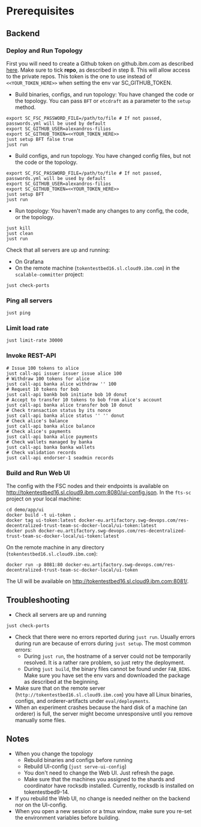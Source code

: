 # Prerequisites

## Backend
### Deploy and Run Topology
First you will need to create a Github token on github.ibm.com as described [here](https://docs.github.com/en/authentication/keeping-your-account-and-data-secure/creating-a-personal-access-token). Make sure to tick **repo**, as described in step 8.
This will allow access to the private repos.
This token is the one to use instead of `<<YOUR_TOKEN_HERE>>` when setting the env var SC_GITHUB_TOKEN.
* Build binaries, configs, and run topology: You have changed the code or the topology. You can pass `BFT` or `etcdraft` as a parameter to the `setup` method.
```shell
export SC_FSC_PASSWORD_FILE=/path/to/file # If not passed, passwords.yml will be used by default
export SC_GITHUB_USER=alexandros-filios
export SC_GITHUB_TOKEN=<<YOUR_TOKEN_HERE>>
just setup BFT false true
just run
```
* Build configs, and run topology. You have changed config files, but not the code or the topology.
```shell
export SC_FSC_PASSWORD_FILE=/path/to/file # If not passed, passwords.yml will be used by default
export SC_GITHUB_USER=alexandros-filios
export SC_GITHUB_TOKEN=<<YOUR_TOKEN_HERE>>
just setup BFT
just run
```
* Run topology: You haven't made any changes to any config, the code, or the topology.
```shell
just kill
just clean
just run
```

Check that all servers are up and running:
* On Grafana
* On the remote machine (`tokentestbed16.sl.cloud9.ibm.com`) in the `scalable-committer` project:
```shell
just check-ports
```

### Ping all servers
```shell
just ping
```

### Limit load rate
```shell
just limit-rate 30000
```

### Invoke REST-API
```shell
# Issue 100 tokens to alice
just call-api issuer issuer issue alice 100
# Withdraw 100 tokens for alice
just call-api banka alice withdraw '' 100
# Request 10 tokens for bob
just call-api bankb bob initiate bob 10 donut
# Accept to transfer 10 tokens to bob from alice's account
just call-api banka alice transfer bob 10 donut
# Check transaction status by its nonce
just call-api banka alice status '' '' donut
# Check alice's balance
just call-api banka alice balance
# Check alice's payments
just call-api banka alice payments
# Check wallets managed by banka
just call-api banka banka wallets
# Check validation records
just call-api endorser-1 seadmin records
```


### Build and Run Web UI
The config with the FSC nodes and their endpoints is available on http://tokentestbed16.sl.cloud9.ibm.com:8080/ui-config.json.
In the `fts-sc` project on your local machine:
```shell
cd demo/app/ui
docker build -t ui-token .
docker tag ui-token:latest docker-eu.artifactory.swg-devops.com/res-decentralized-trust-team-sc-docker-local/ui-token:latest
docker push docker-eu.artifactory.swg-devops.com/res-decentralized-trust-team-sc-docker-local/ui-token:latest
```
On the remote machine in any directory (`tokentestbed16.sl.cloud9.ibm.com`):
```shell
docker run -p 8081:80 docker-eu.artifactory.swg-devops.com/res-decentralized-trust-team-sc-docker-local/ui-token
```
The UI will be available on http://tokentestbed16.sl.cloud9.ibm.com:8081/.

## Troubleshooting
* Check all servers are up and running
```shell
just check-ports
```
* Check that there were no errors reported during `just run`. Usually errors during run are because of errors during `just setup`. The most common errors:
  * During `just run`, the hostname of a server could not be temporarily resolved. It is a rather rare problem, so just retry the deployment.
  * During `just build`, the binary files cannot be found under `FAB_BINS`. Make sure you have set the env vars and downloaded the package as described at the beginning.
* Make sure that on the remote server (`http://tokentestbed16.sl.cloud9.ibm.com`) you have all Linux binaries, configs, and orderer-artifacts under `eval/deployments`.
* When an experiment crashes because the hard disk of a machine (an orderer) is full, the server might become unresponsive until you remove manually some files.

## Notes
* When you change the topology
  * Rebuild binaries and configs before running
  * Rebuild UI-config (`just serve-ui-config`)
  * You don't need to change the Web UI. Just refresh the page.
  * Make sure that the machines you assigned to the shards and coordinator have rocksdb installed. Currently, rocksdb is installed on tokentestbed9-14.
* If you rebuild the Web UI, no change is needed neither on the backend nor on the UI-config.
* When you open a new session or a tmux window, make sure you re-set the environment variables before building.

